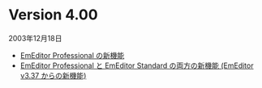 # Version 4.00

2003年12月18日

- [EmEditor Professional の新機能](../features/feature_pro)
- [EmEditor Professional と EmEditor Standard の両方の新機能 (EmEditor v3.37 からの新機能)](../features/feature_pro_std)
